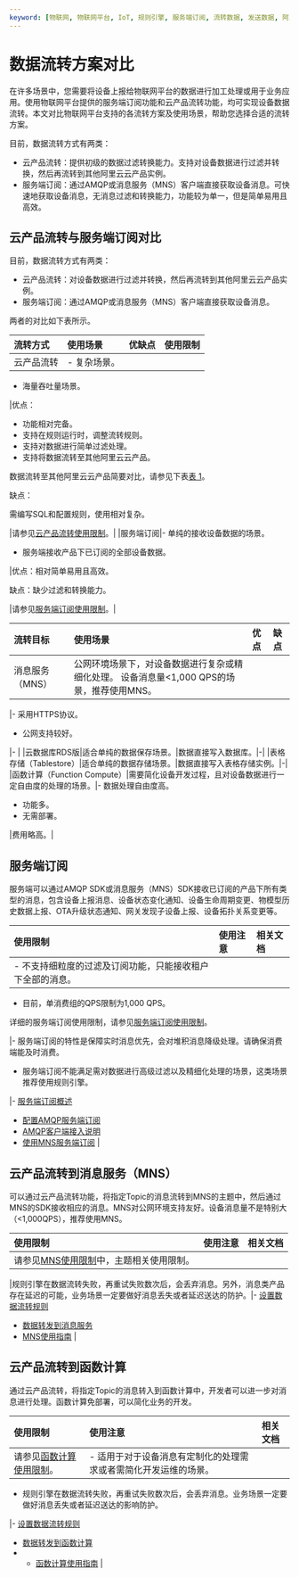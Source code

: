 ```yaml
---
keyword: [物联网, 物联网平台, IoT, 规则引擎, 服务端订阅, 流转数据, 发送数据, 阿里云产品, 数据存储, 数据处理, 数据计算, 方案对比]
---
```


# 数据流转方案对比

在许多场景中，您需要将设备上报给物联网平台的数据进行加工处理或用于业务应用。使用物联网平台提供的服务端订阅功能和云产品流转功能，均可实现设备数据流转。本文对比物联网平台支持的各流转方案及使用场景，帮助您选择合适的流转方案。

目前，数据流转方式有两类：

-   云产品流转：提供初级的数据过滤转换能力。支持对设备数据进行过滤并转换，然后再流转到其他阿里云云产品实例。
-   服务端订阅：通过AMQP或消息服务（MNS）客户端直接获取设备消息。可快速地获取设备消息，无消息过滤和转换能力，功能较为单一，但是简单易用且高效。

## 云产品流转与服务端订阅对比

目前，数据流转方式有两类：

-   云产品流转：对设备数据进行过滤并转换，然后再流转到其他阿里云云产品实例。
-   服务端订阅：通过AMQP或消息服务（MNS）客户端直接获取设备消息。

两者的对比如下表所示。

|流转方式|使用场景|优缺点|使用限制|
|:---|:---|:--|:---|
|云产品流转|-   复杂场景。
-   海量吞吐量场景。

|优点：

-   功能相对完备。
-   支持在规则运行时，调整流转规则。
-   支持对数据进行简单过滤处理。
-   支持将数据流转至其他阿里云云产品。

数据流转至其他阿里云云产品简要对比，请参见下表[表 1](#table_jgq_nnj_kgb)。


缺点：

需编写SQL和配置规则，使用相对复杂。

|请参见[云产品流转使用限制](/intl.zh-CN/产品简介/使用限制.md)。|
|服务端订阅|-   单纯的接收设备数据的场景。
-   服务端接收产品下已订阅的全部设备数据。

|优点：相对简单易用且高效。

缺点：缺少过滤和转换能力。

|请参见[服务端订阅使用限制](/intl.zh-CN/消息通信/服务端订阅/服务端订阅使用限制.md)。|

|流转目标|使用场景|优点|缺点|
|:---|:---|:-|:-|
|消息服务（MNS）|公网环境场景下，对设备数据进行复杂或精细化处理。 设备消息量<1,000 QPS的场景，推荐使用MNS。

|-   采用HTTPS协议。
-   公网支持较好。

|- |
|云数据库RDS版|适合单纯的数据保存场景。|数据直接写入数据库。|-|
|表格存储（Tablestore）|适合单纯的数据存储场景。|数据直接写入表格存储实例。|-|
|函数计算（Function Compute）|需要简化设备开发过程，且对设备数据进行一定自由度的处理的场景。|-   数据处理自由度高。
-   功能多。
-   无需部署。

|费用略高。|

## 服务端订阅

服务端可以通过AMQP SDK或消息服务（MNS）SDK接收已订阅的产品下所有类型的消息，包含设备上报消息、设备状态变化通知、设备生命周期变更、物模型历史数据上报、OTA升级状态通知、网关发现子设备上报、设备拓扑关系变更等。

|使用限制|使用注意|相关文档|
|:---|:---|:---|
|-   不支持细粒度的过滤及订阅功能，只能接收租户下全部的消息。
-   目前，单消费组的QPS限制为1,000 QPS。

详细的服务端订阅使用限制，请参见[服务端订阅使用限制](/intl.zh-CN/消息通信/服务端订阅/服务端订阅使用限制.md)。

|-   服务端订阅的特性是保障实时消息优先，会对堆积消息降级处理。请确保消费端能及时消费。
-   服务端订阅不能满足需对数据进行高级过滤以及精细化处理的场景，这类场景推荐使用规则引擎。

|-   [服务端订阅概述](/intl.zh-CN/消息通信/服务端订阅/什么是服务端订阅.md)
-   [配置AMQP服务端订阅](/intl.zh-CN/消息通信/服务端订阅/使用AMQP服务端订阅/配置AMQP服务端订阅.md)
-   [AMQP客户端接入说明](/intl.zh-CN/消息通信/服务端订阅/使用AMQP服务端订阅/AMQP客户端接入说明.md)
-   [使用MNS服务端订阅](/intl.zh-CN/消息通信/服务端订阅/使用MNS服务端订阅.md) |

## 云产品流转到消息服务（MNS）

可以通过云产品流转功能，将指定Topic的消息流转到MNS的主题中，然后通过MNS的SDK接收相应的消息。MNS对公网环境支持友好。设备消息量不是特别大（<1,000QPS），推荐使用MNS。

|使用限制|使用注意|相关文档|
|:---|:---|:---|
|请参见[MNS使用限制]()中，主题相关使用限制。

|规则引擎在数据流转失败，再重试失败数次后，会丢弃消息。另外，消息类产品存在延迟的可能，业务场景一定要做好消息丢失或者延迟送达的防护。|-   [设置数据流转规则](/intl.zh-CN/消息通信/云产品流转/设置数据流转规则.md)
-   [数据转发到消息服务](/intl.zh-CN/消息通信/云产品流转/数据流转使用示例/数据转发到消息服务.md)
-   [MNS使用指南](MNS使用指南t1835604.dita#task141) |

## 云产品流转到函数计算

通过云产品流转，将指定Topic的消息转入到函数计算中，开发者可以进一步对消息进行处理。函数计算免部署，可以简化业务的开发。

|使用限制|使用注意|相关文档|
|:---|:---|:---|
|请参见[函数计算使用限制](函数计算使用限制t1881157.dita#concept_2260063)。|-   适用于对于设备消息有定制化的处理需求或者需简化开发运维的场景。
-   规则引擎在数据流转失败，再重试失败数次后，会丢弃消息。业务场景一定要做好消息丢失或者延迟送达的影响防护。

|-   [设置数据流转规则](/intl.zh-CN/消息通信/云产品流转/设置数据流转规则.md)
-   [数据转发到函数计算](/intl.zh-CN/消息通信/云产品流转/数据流转使用示例/数据转发到函数计算.md)
-   -   [函数计算使用指南](函数计算使用指南t1880965.dita#concept_2259864) |

